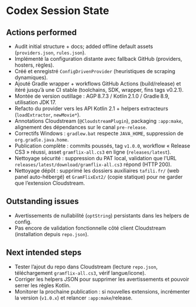 # Codex Session State

## Actions performed
- Audit initial structure + docs; added offline default assets (`providers.json`, `rules.json`).
- Implémenté la configuration distante avec fallback GitHub (providers, hosters, règles).
- Créé et enregistré `ConfigDrivenProvider` (heuristiques de scraping dynamiques).
- Ajouté Gradle wrapper + workflows GitHub Actions (build/release) et itéré jusqu’à une CI stable (toolchains, SDK, wrapper, fins tags v0.2.1).
- Montée de version outillage : AGP 8.7.3 / Kotlin 2.1.0 / Gradle 8.9, utilisation JDK 17.
- Refacto du provider vers les API Kotlin 2.1 + helpers extracteurs (`loadExtractor`, `newMovie*`).
- Annotations Cloudstream (`@CloudstreamPlugin`), packaging `:app:make`, alignement des dépendances sur le canal `pre-release`.
- Correctifs Windows : `gradlew.bat` respecte `JAVA_HOME`, suppression de `org.gradle.java.home`.
- Publication complète : commits poussés, tag `v1.0.0`, workflow « Release CS3 » réussi, asset `gramflix-all.cs3` en ligne (`releases/latest`).
- Nettoyage sécurité : suppression du PAT local, validation que l’URL `releases/latest/download/gramflix-all.cs3` répond (HTTP 200).
- Nettoyage dépôt : supprimé les dossiers auxiliaires `tafili.fr/` (web panel auto-hébergé) et `GramFlixExt2/` (copie statique) pour ne garder que l’extension Cloudstream.

## Outstanding issues
- Avertissements de nullabilité (`optString`) persistants dans les helpers de config.
- Pas encore de validation fonctionnelle côté client Cloudstream (installation depuis `repo.json`).

## Next intended steps
- Tester l’ajout du repo dans Cloudstream (lecture `repo.json`, téléchargement `gramflix-all.cs3`, vérif langue/icone).
- Corriger les helpers JSON pour supprimer les avertissements et pouvoir serrer les règles Kotlin.
- Monitorer la prochaine publication : si nouvelles extensions, incrémenter la version (`v1.0.x`) et relancer `:app:make`/release.
